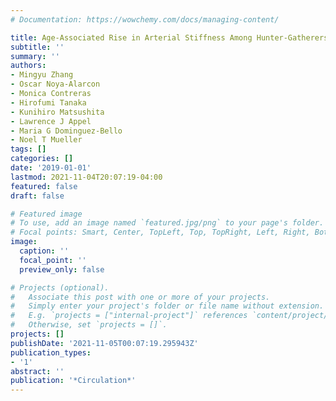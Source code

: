 ```yaml
---
# Documentation: https://wowchemy.com/docs/managing-content/

title: Age-Associated Rise in Arterial Stiffness Among Hunter-Gatherers
subtitle: ''
summary: ''
authors:
- Mingyu Zhang
- Oscar Noya-Alarcon
- Monica Contreras
- Hirofumi Tanaka
- Kunihiro Matsushita
- Lawrence J Appel
- Maria G Dominguez-Bello
- Noel T Mueller
tags: []
categories: []
date: '2019-01-01'
lastmod: 2021-11-04T20:07:19-04:00
featured: false
draft: false

# Featured image
# To use, add an image named `featured.jpg/png` to your page's folder.
# Focal points: Smart, Center, TopLeft, Top, TopRight, Left, Right, BottomLeft, Bottom, BottomRight.
image:
  caption: ''
  focal_point: ''
  preview_only: false

# Projects (optional).
#   Associate this post with one or more of your projects.
#   Simply enter your project's folder or file name without extension.
#   E.g. `projects = ["internal-project"]` references `content/project/deep-learning/index.md`.
#   Otherwise, set `projects = []`.
projects: []
publishDate: '2021-11-05T00:07:19.295943Z'
publication_types:
- '1'
abstract: ''
publication: '*Circulation*'
---
```

